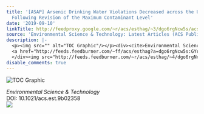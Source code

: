 ```yaml
---
title: '[ASAP] Arsenic Drinking Water Violations Decreased across the United States
  Following Revision of the Maximum Contaminant Level'
date: '2019-09-10'
linkTitle: http://feedproxy.google.com/~r/acs/esthag/~3/dgo6rgNcw5s/acs.est.9b02358
source: 'Environmental Science & Technology: Latest Articles (ACS Publications)'
description: |-
  <p><img src="" alt="TOC Graphic"/></p><div><cite>Environmental Science & Technology</cite></div><div>DOI: 10.1021/acs.est.9b02358</div><div class="feedflare">
  <a href="http://feeds.feedburner.com/~ff/acs/esthag?a=dgo6rgNcw5s:GYrk_A2Dqxs:yIl2AUoC8zA"><img src="http://feeds.feedburner.com/~ff/acs/esthag?d=yIl2AUoC8zA" border="0"></img></a>
  </div><img src="http://feeds.feedburner.com/~r/acs/esthag/~4/dgo6rgNcw5s" height="1" width="1" ...
disable_comments: true
---
```

<p><img src="" alt="TOC Graphic"/></p><div><cite>Environmental Science & Technology</cite></div><div>DOI: 10.1021/acs.est.9b02358</div><div class="feedflare">
<a href="http://feeds.feedburner.com/~ff/acs/esthag?a=dgo6rgNcw5s:GYrk_A2Dqxs:yIl2AUoC8zA"><img src="http://feeds.feedburner.com/~ff/acs/esthag?d=yIl2AUoC8zA" border="0"></img></a>
</div><img src="http://feeds.feedburner.com/~r/acs/esthag/~4/dgo6rgNcw5s" height="1" width="1" ...